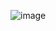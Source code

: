 ![image](https://github.com/josedavidmarin/APIPROGRA4-/assets/162277695/9d9e5a4c-88a3-497b-aba7-5c926d344b4c)
